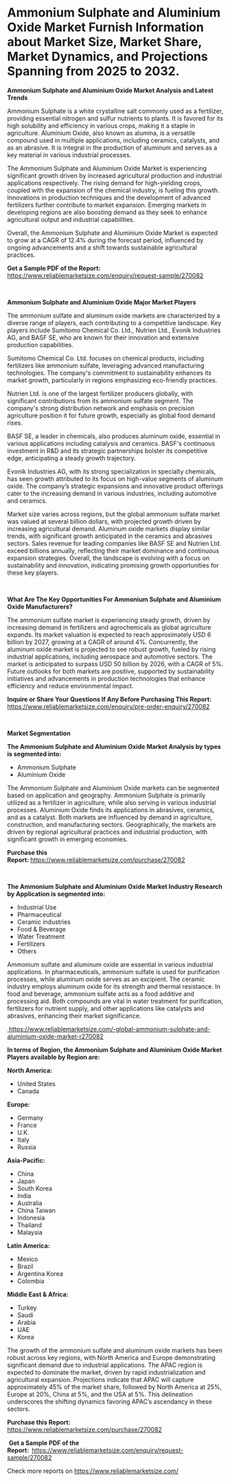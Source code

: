 <p><h1>Ammonium Sulphate and Aluminium Oxide Market Furnish Information about Market Size, Market Share, Market Dynamics, and Projections Spanning from 2025 to 2032.</h1></p><p><strong>Ammonium Sulphate and Aluminium Oxide Market Analysis and Latest Trends</strong></p>
<p><p>Ammonium Sulphate is a white crystalline salt commonly used as a fertilizer, providing essential nitrogen and sulfur nutrients to plants. It is favored for its high solubility and efficiency in various crops, making it a staple in agriculture. Aluminium Oxide, also known as alumina, is a versatile compound used in multiple applications, including ceramics, catalysts, and as an abrasive. It is integral in the production of aluminum and serves as a key material in various industrial processes.</p><p>The Ammonium Sulphate and Aluminium Oxide Market is experiencing significant growth driven by increased agricultural production and industrial applications respectively. The rising demand for high-yielding crops, coupled with the expansion of the chemical industry, is fueling this growth. Innovations in production techniques and the development of advanced fertilizers further contribute to market expansion. Emerging markets in developing regions are also boosting demand as they seek to enhance agricultural output and industrial capabilities. </p><p>Overall, the Ammonium Sulphate and Aluminium Oxide Market is expected to grow at a CAGR of 12.4% during the forecast period, influenced by ongoing advancements and a shift towards sustainable agricultural practices.</p></p>
<p><strong>Get a Sample PDF of the Report:&nbsp;</strong> <a href="https://www.reliablemarketsize.com/enquiry/request-sample/270082?utm_campaign=3198&utm_medium=2&utm_source=Github&utm_content=ia&utm_term=30032025&utm_id=ammonium-sulphate-and-aluminium-oxide">https://www.reliablemarketsize.com/enquiry/request-sample/270082</a></p>
<p>&nbsp;</p>
<p><strong>Ammonium Sulphate and Aluminium Oxide Major Market Players</strong></p>
<p><p>The ammonium sulfate and aluminum oxide markets are characterized by a diverse range of players, each contributing to a competitive landscape. Key players include Sumitomo Chemical Co. Ltd., Nutrien Ltd., Evonik Industries AG, and BASF SE, who are known for their innovation and extensive production capabilities.</p><p>Sumitomo Chemical Co. Ltd. focuses on chemical products, including fertilizers like ammonium sulfate, leveraging advanced manufacturing technologies. The company's commitment to sustainability enhances its market growth, particularly in regions emphasizing eco-friendly practices.</p><p>Nutrien Ltd. is one of the largest fertilizer producers globally, with significant contributions from its ammonium sulfate segment. The company's strong distribution network and emphasis on precision agriculture position it for future growth, especially as global food demand rises.</p><p>BASF SE, a leader in chemicals, also produces aluminum oxide, essential in various applications including catalysis and ceramics. BASF's continuous investment in R&D and its strategic partnerships bolster its competitive edge, anticipating a steady growth trajectory.</p><p>Evonik Industries AG, with its strong specialization in specialty chemicals, has seen growth attributed to its focus on high-value segments of aluminum oxide. The company’s strategic expansions and innovative product offerings cater to the increasing demand in various industries, including automotive and ceramics.</p><p>Market size varies across regions, but the global ammonium sulfate market was valued at several billion dollars, with projected growth driven by increasing agricultural demand. Aluminum oxide markets display similar trends, with significant growth anticipated in the ceramics and abrasives sectors. Sales revenue for leading companies like BASF SE and Nutrien Ltd. exceed billions annually, reflecting their market dominance and continuous expansion strategies. Overall, the landscape is evolving with a focus on sustainability and innovation, indicating promising growth opportunities for these key players.</p></p>
<p>&nbsp;</p>
<p><strong>What Are The Key Opportunities For Ammonium Sulphate and Aluminium Oxide Manufacturers?</strong></p>
<p><p>The ammonium sulfate market is experiencing steady growth, driven by increasing demand in fertilizers and agrochemicals as global agriculture expands. Its market valuation is expected to reach approximately USD 6 billion by 2027, growing at a CAGR of around 4%. Concurrently, the aluminum oxide market is projected to see robust growth, fueled by rising industrial applications, including aerospace and automotive sectors. The market is anticipated to surpass USD 50 billion by 2026, with a CAGR of 5%. Future outlooks for both markets are positive, supported by sustainability initiatives and advancements in production technologies that enhance efficiency and reduce environmental impact.</p></p>
<p><strong>Inquire or Share Your Questions If Any Before Purchasing This Report:</strong> <a href="https://www.reliablemarketsize.com/enquiry/pre-order-enquiry/270082?utm_campaign=3198&utm_medium=2&utm_source=Github&utm_content=ia&utm_term=30032025&utm_id=ammonium-sulphate-and-aluminium-oxide">https://www.reliablemarketsize.com/enquiry/pre-order-enquiry/270082</a></p>
<p>&nbsp;</p>
<p><strong>Market Segmentation</strong></p>
<p><strong>The Ammonium Sulphate and Aluminium Oxide Market Analysis by types is segmented into:</strong></p>
<p><ul><li>Ammonium Sulphate</li><li>Aluminium Oxide</li></ul></p>
<p><p>The Ammonium Sulphate and Aluminium Oxide markets can be segmented based on application and geography. Ammonium Sulphate is primarily utilized as a fertilizer in agriculture, while also serving in various industrial processes. Aluminium Oxide finds its applications in abrasives, ceramics, and as a catalyst. Both markets are influenced by demand in agriculture, construction, and manufacturing sectors. Geographically, the markets are driven by regional agricultural practices and industrial production, with significant growth in emerging economies.</p></p>
<p><strong>Purchase this Report:&nbsp;</strong><a href="https://www.reliablemarketsize.com/purchase/270082?utm_campaign=3198&utm_medium=2&utm_source=Github&utm_content=ia&utm_term=30032025&utm_id=ammonium-sulphate-and-aluminium-oxide">https://www.reliablemarketsize.com/purchase/270082</a></p>
<p>&nbsp;</p>
<p><strong>The Ammonium Sulphate and Aluminium Oxide Market Industry Research by Application is segmented into:</strong></p>
<p><ul><li>Industrial Use</li><li>Pharmaceutical</li><li>Ceramic industries</li><li>Food & Beverage</li><li>Water Treatment</li><li>Fertilizers</li><li>Others</li></ul></p>
<p><p>Ammonium sulfate and aluminum oxide are essential in various industrial applications. In pharmaceuticals, ammonium sulfate is used for purification processes, while aluminum oxide serves as an excipient. The ceramic industry employs aluminum oxide for its strength and thermal resistance. In food and beverage, ammonium sulfate acts as a food additive and processing aid. Both compounds are vital in water treatment for purification, fertilizers for nutrient supply, and other applications like catalysts and abrasives, enhancing their market significance.</p></p>
<p><a href="https://www.reliablemarketsize.com/-global-ammonium-sulphate-and-aluminium-oxide-market-r270082?utm_campaign=3198&utm_medium=2&utm_source=Github&utm_content=ia&utm_term=30032025&utm_id=ammonium-sulphate-and-aluminium-oxide">&nbsp;https://www.reliablemarketsize.com/-global-ammonium-sulphate-and-aluminium-oxide-market-r270082</a></p>
<p><strong>In terms of Region, the Ammonium Sulphate and Aluminium Oxide Market Players available by Region are:</strong></p>
<p>
    <p> <strong> North America: </strong>
        <ul>
            <li>United States</li>
            <li>Canada</li>
        </ul>
        </p> 
    <p> <strong> Europe: </strong>
        <ul>
            <li>Germany</li>
            <li>France</li>
            <li>U.K.</li>
            <li>Italy</li>
            <li>Russia</li>
        </ul>
        </p> 
    <p> <strong> Asia-Pacific: </strong>
        <ul>
            <li>China</li>
            <li>Japan</li>
            <li>South Korea</li>
            <li>India</li>
            <li>Australia</li>
            <li>China Taiwan</li>
            <li>Indonesia</li>
            <li>Thailand</li>
            <li>Malaysia</li>
        </ul>
        </p> 
    <p> <strong> Latin America: </strong>
        <ul>
            <li>Mexico</li>
            <li>Brazil</li>
            <li>Argentina Korea</li>
            <li>Colombia</li>
        </ul>
        </p> 
    <p> <strong> Middle East & Africa: </strong>
        <ul>
            <li>Turkey</li>
            <li>Saudi</li>
            <li>Arabia</li>
            <li>UAE</li>
            <li>Korea</li>
        </ul>
    </p>
    </p>
<p><p>The growth of the ammonium sulfate and aluminum oxide markets has been robust across key regions, with North America and Europe demonstrating significant demand due to industrial applications. The APAC region is expected to dominate the market, driven by rapid industrialization and agricultural expansion. Projections indicate that APAC will capture approximately 45% of the market share, followed by North America at 25%, Europe at 20%, China at 5%, and the USA at 5%. This delineation underscores the shifting dynamics favoring APAC’s ascendancy in these sectors.</p></p>
<p><strong>Purchase this Report: </strong><a href="https://www.reliablemarketsize.com/purchase/270082?utm_campaign=3198&utm_medium=2&utm_source=Github&utm_content=ia&utm_term=30032025&utm_id=ammonium-sulphate-and-aluminium-oxide">https://www.reliablemarketsize.com/purchase/270082</a></p>
<p>&nbsp;<strong>Get a Sample PDF of the Report:&nbsp;&nbsp;</strong><a href="https://www.reliablemarketsize.com/enquiry/request-sample/270082?utm_campaign=3198&utm_medium=2&utm_source=Github&utm_content=ia&utm_term=30032025&utm_id=ammonium-sulphate-and-aluminium-oxide">https://www.reliablemarketsize.com/enquiry/request-sample/270082</a></p>
<p><strong></strong></p>
<p>Check more reports on <a href="https://www.reliablemarketsize.com/?utm_campaign=3198&utm_medium=2&utm_source=Github&utm_content=ia&utm_term=30032025&utm_id=ammonium-sulphate-and-aluminium-oxide">https://www.reliablemarketsize.com/</a></p>